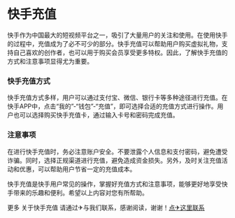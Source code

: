 # 快手充值

快手作为中国最大的短视频平台之一，吸引了大量用户的关注和使用。在使用快手的过程中，充值成为了必不可少的部分。快手充值可以帮助用户购买虚拟礼物，支持自己喜欢的创作者，也可以用于购买会员享受更多特权。因此，了解快手充值的方式和注意事项显得尤为重要。

### 快手充值方式

快手充值方式多样，用户可以通过支付宝、微信、银行卡等多种途径进行充值。在快手APP中，点击“我的”-“钱包”-“充值”，即可选择合适的充值方式进行操作。用户也可以选择购买快手充值卡，通过输入卡号和密码完成充值。

### 注意事项

在进行快手充值时，务必注意账户安全。不要泄露个人信息和支付密码，避免遭受诈骗。同时，选择正规渠道进行充值，避免造成资金损失。另外，及时关注充值活动和优惠，可以帮助用户节省一定的充值成本。

快手充值是快手用户常见的操作，掌握好充值方式和注意事项，能够更好地享受快手带来的乐趣和便利。希望以上内容对您有所帮助。

更多 关于快手充值 请通过✈与我们联系，感谢阅读，谢谢！[点✈这里联系](https://ads.k02.cc)